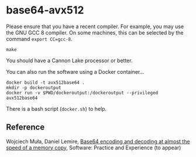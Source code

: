 # base64-avx512

Please ensure that you have a recent compiler. For example,
you may use the GNU GCC 8 compiler. On some machines, this
can be selected by the command `export CC=gcc-8`.

```
make
```

You should have a Cannon Lake processor or better.

You can also run the software using a Docker container...

```
docker build -t avx512base64 .
mkdir -p dockeroutput
docker run -v $PWD/dockeroutput:/dockeroutput --privileged  avx512base64
```

There is a bash script (`docker.sh`) to help.

## Reference


Wojciech Muła, Daniel Lemire, [Base64 encoding and decoding at almost the speed of a memory copy](https://arxiv.org/abs/1910.05109), Software: Practice and Experience (to appear)
